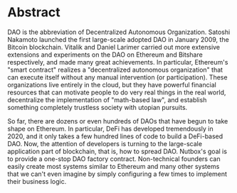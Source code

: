 # Abstract

DAO is the abbreviation of Decentralized Autonomous Organization. Satoshi Nakamoto launched the first large-scale adopted DAO in January 2009, the Bitcoin blockchain. Vitalik and Daniel Larimer carried out more extensive extensions and experiments on the DAO on Ethereum and Bitshare respectively, and made many great achievements. In particular, Ethereum's "smart contract" realizes a "decentralized autonomous organization" that can execute itself without any manual intervention (or participation). These organizations live entirely in the cloud, but they have powerful financial resources that can motivate people to do very real things in the real world, decentralize the implementation of "math-based law", and establish something completely trustless society with utopian pursuits.

So far, there are dozens or even hundreds of DAOs that have begun to take shape on Ethereum. In particular, DeFi has developed tremendously in 2020, and it only takes a few hundred lines of code to build a DeFi-based DAO. Now, the attention of developers is turning to the large-scale application part of blockchain, that is, how to spread DAO. Nutbox's goal is to provide a one-stop DAO factory contract. Non-technical founders can easily create most systems similar to Ethereum and many other systems that we can't even imagine by simply configuring a few times to implement their business logic.
